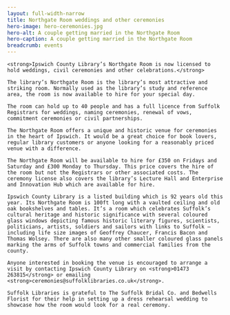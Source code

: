 ```yaml
---
layout: full-width-narrow
title: Northgate Room weddings and other ceremonies
hero-image: hero-ceremonies.jpg
hero-alt: A couple getting married in the Northgate Room
hero-caption: A couple getting married in the Northgate Room
breadcrumb: events
---
```


<div class="custom-constrain-img">

    <strong>Ipswich County Library’s Northgate Room is now licensed to hold weddings, civil ceremonies and other celebrations.</strong>

    The library’s Northgate Room is the library’s most attractive and striking room. Normally used as the library’s study and reference area, the room is now available to hire for your special day.

    The room can hold up to 40 people and has a full licence from Suffolk Registrars for weddings, naming ceremonies, renewal of vows, commitment ceremonies or civil partnerships.

    The Northgate Room offers a unique and historic venue for ceremonies in the heart of Ipswich. It would be a great choice for book lovers, regular library customers or anyone looking for a reasonably priced venue with a difference.

    The Northgate Room will be available to hire for £350 on Fridays and Saturday and £300 Monday to Thursday. This price covers the hire of the room but not the Registrars or other associated costs. The ceremony license also covers the library’s Lecture Hall and Enterprise and Innovation Hub which are available for hire.

    Ipswich County Library is a listed building which is 92 years old this year. Its Northgate Room is 100ft long with a vaulted ceiling and old oak bookshelves and tables. It’s a room which celebrates Suffolk’s cultural heritage and historic significance with several coloured glass windows depicting famous historic literary figures, scientists, politicians, artists, soldiers and sailors with links to Suffolk – including life size images of Geoffrey Chaucer, Francis Bacon and Thomas Wolsey. There are also many other smaller coloured glass panels marking the arms of Suffolk towns and commercial families from the county.

    Anyone interested in booking the venue is encouraged to arrange a visit by contacting Ipswich County Library on <strong>01473 263815</strong> or emailing <strong>ceremonies@suffolklibraries.co.uk</strong>.

    Suffolk Libraries is grateful to The Suffolk Bridal Co. and Bedwells Florist for their help in setting up a dress rehearsal wedding to showcase how the room would look for a real ceremony.

 </div>
